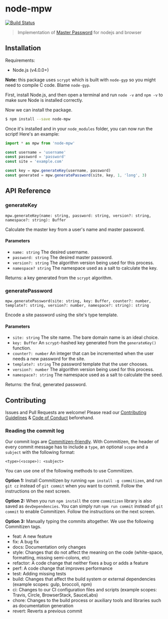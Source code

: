 # node-mpw

[![Build Status](https://travis-ci.org/blvdgroup/node-mpw.svg?branch=master)](https://travis-ci.org/blvdgroup/node-mpw)

> Implementation of [Master Password](https://ssl.masterpasswordapp.com/algorithm.html) for nodejs and browser


## Installation

Requirements:

- Node.js (v4.0.0+)

**Note:** this package uses `scrypt` which is built with `node-gyp` so you might need to compile C code. Blame `node-gyp`.

First, install Node.js, and then open a terminal and run `node -v` and `npm -v` to make sure Node is installed correctly.

Now we can install the package.

```bash
$ npm install --save node-mpw
```

Once it's installed and in your `node_modules` folder, you can now run the script! Here's an example:

```js
import * as mpw from 'node-mpw'

const username = 'username'
const password = 'password'
const site = 'example.com'

const key = mpw.generateKey(username, password)
const generated = mpw.generatePassword(site, key, 1, 'long', 3)
```

## API Reference

### generateKey

`mpw.generateKey(name: string, password: string, version?: string, namespace?: string): Buffer`

Calculate the master key from a user's name and master password.

#### Parameters

- `name: string` The desired username.
- `password: string` The desired master password.
- `version?: string` The algorithm version being used for this process.
- `namespace? string` The namespace used as a salt to calculate the key.

Returns: a key generated from the `scrypt` algorithm.

### generatePassword

`mpw.generatePassword(site: string, key: Buffer, counter?: number, template?: string, version?: number, namespace?: string): string`

Encode a site password using the site's type template.

#### Parameters

- `site: string` The site name. The bare domain name is an ideal choice.
- `key: Buffer` An `scrypt`-hashed key generated from the `generateKey()` function.
- `counter?: number` An integer that can be incremented when the user needs a new password for the site.
- `template?: string` The password template that the user chooses.
- `version?: number` The algorithm version being used for this process.
- `namespace?: string` The namespace used as a salt to calculate the seed.

Returns: the final, generated password.

## Contributing

Issues and Pull Requests are welcome! Please read our [Contributing Guidelines](https://github.com/blvdgroup/guidelines) & [Code of Conduct](CONDUCT.md) beforehand.

### Reading the commit log

Our commit logs are [Commitizen-friendly](https://commitizen.github.io/cz-cli/). With Commitizen, the header of every commit message has to include a `type`, an optional `scope` and a `subject` with the following format:

```
<type>(<scope>): <subject>
```

You can use one of the following methods to use Commitizen.

**Option 1:** Install Commitizen by running `npm install -g commitizen`, and run `git cz` instead of `git commit` when you want to commit. Follow the instructions on the next screen.

**Option 2:** When you run `npm install` the core `commitizen` library is also saved as `devDependencies`. You can simply run `npm run commit` instead of `git commit` to enable Commitizen. Follow the instructions on the next screen.

**Option 3:** Manually typing the commits altogether. We use the following Commitizen tags.

- feat: A new feature
- fix: A bug fix
- docs: Documentation only changes
- style: Changes that do not affect the meaning on the code (white-space, formatting, missing semi-colons, etc)
- refactor: A code change that neither fixes a bug or adds a feature
- perf: A code change that improves performance
- test: Adding missing tests
- build: Changes that affect the build system or external dependencies (example scopes: gulp, broccoli, npm)
- ci: Changes to our CI configuration files and scripts (example scopes: Travis, Circle, BrowserStack, SauceLabs)
- chore: Changes to the build process or auxiliary tools and libraries such as documentation generation
- revert: Reverts a previous commit
